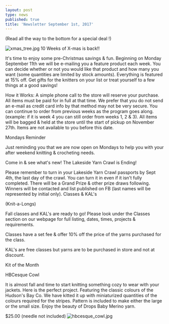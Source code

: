 ```yaml
---
layout: post
type: news
published: true
title: 'Newsletter September 1st, 2017'
---
```

(Read all the way to the bottom for a special deal !)

![xmas_tree.jpg]({{site.baseurl}}/news/img/xmas_tree.jpg)
10 Weeks of X-mas is back!!

It's time to enjoy some pre-Christmas savings & fun.
Beginning on Monday September 11th we will be e-mailing you a feature product each week.
You can decide whether or not you would like that product and how many you want (some quantities are limited by stock amounts).
Everything is featured at 15% off. 
Get gifts for the knitters on your list or treat yourself to a few things at a good savings!

How it Works:
A simple phone call to the store will reserve your purchase. All items must be paid for in full at that time. We prefer that you do not send an e-mail as credit card info by that method may not be very secure.
You can continue to order from previous weeks as the program goes along. (example: if it is week 4 you can still order from weeks 1, 2 & 3).
All items will be bagged & held at the store until the start of pickup on November 27th. Items are not available to you before this date.  

Mondays Reminder

Just reminding you that we are now open on Mondays to help you with your after weekend knitting & crocheting needs.

Come in & see what's new!
The Lakeside Yarn Crawl is Ending!
 
Please remember to turn in your Lakeside Yarn Crawl passports by Sept 4th, the last day of the crawl. You can turn it in even if it isn't fully completed. There will be a Grand Prize & other prize draws following. Winners will be contacted and list published on FB (last names will be represented by initial only).
Classes & KAL's 

(Knit-a-Longs)

  Fall classes and KAL's are ready to go!  Please look under the Classes section on our webpage  for full listing, dates, times, projects & requirements.
 
Classes have a set fee & offer 10% off the price of the yarns purchased for the class.

KAL's are free classes but yarns are to be purchased in store and not at discount.

Kit of the Month

HBCesque Cowl
 
It is almost fall and time to start knitting something cozy to wear with your jackets.  Here is the perfect project. Featuring the classic colours of the Hudson's Bay Co.  We have kitted it up with miniaturized quantities of the colours required for the stripes. Pattern is included to make either the large or the small size. Enjoy the beauty of Drops Baby Merino yarn.

$25.00 (needle not included)
![hbcesque_cowl.jpg]({{site.baseurl}}/news/img/hbcesque_cowl.jpg)

